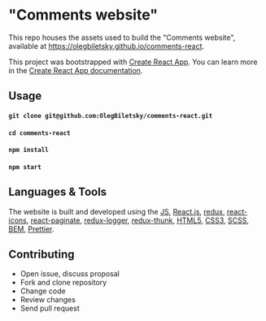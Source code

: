 # "Comments website"

This repo houses the assets used to build the "Comments website", available at https://olegbiletsky.github.io/comments-react.

This project was bootstrapped with [Create React App](https://github.com/facebook/create-react-app). You can learn more in the [Create React App documentation](https://facebook.github.io/create-react-app/docs/getting-started).

## Usage

#### `git clone git@github.com:OlegBiletsky/comments-react.git`

#### `cd comments-react`

#### `npm install`

#### `npm start`

## Languages & Tools

The website is built and developed using the [JS](https://javascript.info/), [React.js](https://reactjs.org/), [redux](https://redux.js.org/), [react-icons](https://www.npmjs.com/package/react-icons), [react-paginate](https://www.npmjs.com/package/react-paginate), [redux-logger](https://www.npmjs.com/package/redux-logger), [redux-thunk](https://www.npmjs.com/package/redux-thunk), [HTML5](https://medium.com/search?q=html5), [CSS3](https://medium.com/search?q=css3), [SCSS](https://sass-lang.com/guide), [BEM](https://en.bem.info/methodology/), [Prettier](https://prettier.io/).

## Contributing

-   Open issue, discuss proposal
-   Fork and clone repository
-   Change code
-   Review changes
-   Send pull request
